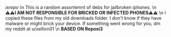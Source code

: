 *ixrepo* \n
This is a random assortemnt of debs for jailbroken iphones. \n
⚠️⚠️**I AM NOT RESPONSIBLE FOR BRICKED OR INFECTED PHONES**⚠️⚠️ \n
I copied these files from my old downloads folder. I don't know if they have malware or might brick your device. If something went wrong for you, dm my reddit at u/xellion01 \n
**BASED ON Reposi3**